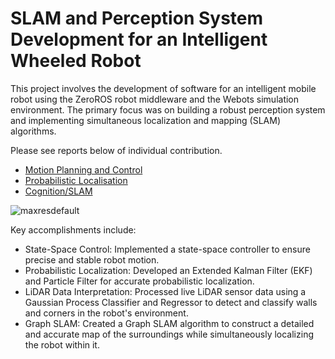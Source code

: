 # SLAM and Perception System Development for an Intelligent Wheeled Robot
This project involves the development of software for an intelligent mobile robot using the ZeroROS robot middleware and the Webots simulation environment. The primary focus was on building a robust perception system and implementing simultaneous localization and mapping (SLAM) algorithms.

Please see reports below of individual contribution. 
- [Motion Planning and Control](https://drive.google.com/file/d/19nkKd4coG3xoGSrkOfAIy0G_KUmcwSe0/view?usp=drive_link)
- [Probabilistic Localisation](https://drive.google.com/file/d/1DuddWuD80t55BdlHlDozhPjqzn_1oSd_/view?usp=drive_link)   
- [Cognition/SLAM](https://drive.google.com/file/d/1OlaRMtMkpjJAo23eWf6qocxDeh-sPvJa/view?usp=drive_link)   


![maxresdefault](https://github.com/user-attachments/assets/d639fc2d-f2f8-428a-b47d-c76bc0a8a63c)

Key accomplishments include:
- State-Space Control: Implemented a state-space controller to ensure precise and stable robot motion.
- Probabilistic Localization: Developed an Extended Kalman Filter (EKF) and Particle Filter for accurate probabilistic localization.
- LiDAR Data Interpretation: Processed live LiDAR sensor data using a Gaussian Process Classifier and Regressor to detect and classify walls and corners in the robot's environment.
- Graph SLAM: Created a Graph SLAM algorithm to construct a detailed and accurate map of the surroundings while simultaneously localizing the robot within it.
